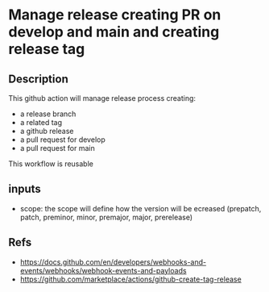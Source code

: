 # Manage release creating PR on develop and main and creating release tag

## Description

This github action will manage release process creating:

- a release branch
- a related tag
- a github release
- a pull request for develop
- a pull request for main

This workflow is reusable

## inputs

- scope: the scope will define how the version will be ecreased (prepatch, patch, preminor, minor, premajor, major, prerelease)

## Refs

- https://docs.github.com/en/developers/webhooks-and-events/webhooks/webhook-events-and-payloads
- https://github.com/marketplace/actions/github-create-tag-release
